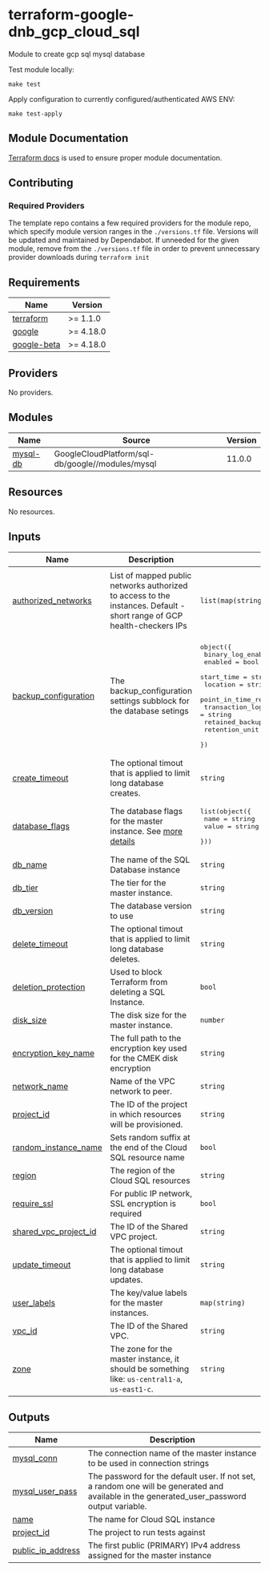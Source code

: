 # terraform-google-dnb_gcp_cloud_sql

Module to create gcp sql mysql database 

Test module locally:
```
make test
```


Apply configuration to currently configured/authenticated AWS ENV:
```
make test-apply
```

## Module Documentation
[Terraform docs](https://github.com/terraform-docs/terraform-docs) is used to ensure proper module documentation.

## Contributing

### Required Providers

The template repo contains a few required providers for the module repo, which specify module version ranges in the `./versions.tf` file. Versions will be updated and maintained by Dependabot. If unneeded for the given module, remove from the `./versions.tf` file in order to prevent unnecessary provider downloads during `terraform init`

<!-- BEGINNING OF PRE-COMMIT-TERRAFORM DOCS HOOK -->
## Requirements

| Name | Version |
|------|---------|
| <a name="requirement_terraform"></a> [terraform](#requirement\_terraform) | >= 1.1.0 |
| <a name="requirement_google"></a> [google](#requirement\_google) | >= 4.18.0 |
| <a name="requirement_google-beta"></a> [google-beta](#requirement\_google-beta) | >= 4.18.0 |

## Providers

No providers.

## Modules

| Name | Source | Version |
|------|--------|---------|
| <a name="module_mysql-db"></a> [mysql-db](#module\_mysql-db) | GoogleCloudPlatform/sql-db/google//modules/mysql | 11.0.0 |

## Resources

No resources.

## Inputs

| Name | Description | Type | Default | Required |
|------|-------------|------|---------|:--------:|
| <a name="input_authorized_networks"></a> [authorized\_networks](#input\_authorized\_networks) | List of mapped public networks authorized to access to the instances. Default - short range of GCP health-checkers IPs | `list(map(string))` | <pre>[<br>  {<br>    "name": "sample-gcp-health-checkers-range",<br>    "value": "130.211.0.0/28"<br>  }<br>]</pre> | no |
| <a name="input_backup_configuration"></a> [backup\_configuration](#input\_backup\_configuration) | The backup\_configuration settings subblock for the database setings | <pre>object({<br>    binary_log_enabled             = bool<br>    enabled                        = bool<br>    start_time                     = string<br>    location                       = string<br>    point_in_time_recovery_enabled = bool<br>    transaction_log_retention_days = string<br>    retained_backups               = number<br>    retention_unit                 = string<br>  })</pre> | <pre>{<br>  "binary_log_enabled": false,<br>  "enabled": false,<br>  "location": null,<br>  "point_in_time_recovery_enabled": false,<br>  "retained_backups": null,<br>  "retention_unit": null,<br>  "start_time": null,<br>  "transaction_log_retention_days": null<br>}</pre> | no |
| <a name="input_create_timeout"></a> [create\_timeout](#input\_create\_timeout) | The optional timout that is applied to limit long database creates. | `string` | `"20m"` | no |
| <a name="input_database_flags"></a> [database\_flags](#input\_database\_flags) | The database flags for the master instance. See [more details](https://cloud.google.com/sql/docs/mysql/flags) | <pre>list(object({<br>    name  = string<br>    value = string<br>  }))</pre> | `[]` | no |
| <a name="input_db_name"></a> [db\_name](#input\_db\_name) | The name of the SQL Database instance | `string` | n/a | yes |
| <a name="input_db_tier"></a> [db\_tier](#input\_db\_tier) | The tier for the master instance. | `string` | `"db-f1-micro"` | no |
| <a name="input_db_version"></a> [db\_version](#input\_db\_version) | The database version to use | `string` | n/a | yes |
| <a name="input_delete_timeout"></a> [delete\_timeout](#input\_delete\_timeout) | The optional timout that is applied to limit long database deletes. | `string` | `"20m"` | no |
| <a name="input_deletion_protection"></a> [deletion\_protection](#input\_deletion\_protection) | Used to block Terraform from deleting a SQL Instance. | `bool` | `true` | no |
| <a name="input_disk_size"></a> [disk\_size](#input\_disk\_size) | The disk size for the master instance. | `number` | `10` | no |
| <a name="input_encryption_key_name"></a> [encryption\_key\_name](#input\_encryption\_key\_name) | The full path to the encryption key used for the CMEK disk encryption | `string` | `null` | no |
| <a name="input_network_name"></a> [network\_name](#input\_network\_name) | Name of the VPC network to peer. | `string` | n/a | yes |
| <a name="input_project_id"></a> [project\_id](#input\_project\_id) | The ID of the project in which resources will be provisioned. | `string` | n/a | yes |
| <a name="input_random_instance_name"></a> [random\_instance\_name](#input\_random\_instance\_name) | Sets random suffix at the end of the Cloud SQL resource name | `bool` | `true` | no |
| <a name="input_region"></a> [region](#input\_region) | The region of the Cloud SQL resources | `string` | `"us-central1"` | no |
| <a name="input_require_ssl"></a> [require\_ssl](#input\_require\_ssl) | For public IP network, SSL encryption is required | `bool` | `true` | no |
| <a name="input_shared_vpc_project_id"></a> [shared\_vpc\_project\_id](#input\_shared\_vpc\_project\_id) | The ID of the Shared VPC project. | `string` | n/a | yes |
| <a name="input_update_timeout"></a> [update\_timeout](#input\_update\_timeout) | The optional timout that is applied to limit long database updates. | `string` | `"20m"` | no |
| <a name="input_user_labels"></a> [user\_labels](#input\_user\_labels) | The key/value labels for the master instances. | `map(string)` | `{}` | no |
| <a name="input_vpc_id"></a> [vpc\_id](#input\_vpc\_id) | The ID of the Shared VPC. | `string` | n/a | yes |
| <a name="input_zone"></a> [zone](#input\_zone) | The zone for the master instance, it should be something like: `us-central1-a`, `us-east1-c`. | `string` | `"us-central1-a"` | no |

## Outputs

| Name | Description |
|------|-------------|
| <a name="output_mysql_conn"></a> [mysql\_conn](#output\_mysql\_conn) | The connection name of the master instance to be used in connection strings |
| <a name="output_mysql_user_pass"></a> [mysql\_user\_pass](#output\_mysql\_user\_pass) | The password for the default user. If not set, a random one will be generated and available in the generated\_user\_password output variable. |
| <a name="output_name"></a> [name](#output\_name) | The name for Cloud SQL instance |
| <a name="output_project_id"></a> [project\_id](#output\_project\_id) | The project to run tests against |
| <a name="output_public_ip_address"></a> [public\_ip\_address](#output\_public\_ip\_address) | The first public (PRIMARY) IPv4 address assigned for the master instance |
<!-- END OF PRE-COMMIT-TERRAFORM DOCS HOOK -->
